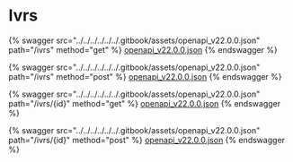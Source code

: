 # Ivrs

{% swagger src="../../../../../../.gitbook/assets/openapi_v22.0.0.json" path="/ivrs" method="get" %}
[openapi_v22.0.0.json](../../../../../../.gitbook/assets/openapi_v22.0.0.json)
{% endswagger %}

{% swagger src="../../../../../../.gitbook/assets/openapi_v22.0.0.json" path="/ivrs" method="post" %}
[openapi_v22.0.0.json](../../../../../../.gitbook/assets/openapi_v22.0.0.json)
{% endswagger %}

{% swagger src="../../../../../../.gitbook/assets/openapi_v22.0.0.json" path="/ivrs/{id}" method="get" %}
[openapi_v22.0.0.json](../../../../../../.gitbook/assets/openapi_v22.0.0.json)
{% endswagger %}

{% swagger src="../../../../../../.gitbook/assets/openapi_v22.0.0.json" path="/ivrs/{id}" method="post" %}
[openapi_v22.0.0.json](../../../../../../.gitbook/assets/openapi_v22.0.0.json)
{% endswagger %}
